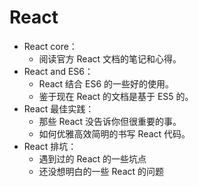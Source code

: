 # React
- React core：
	- 阅读官方 React 文档的笔记和心得。
- React and ES6：
	- React 结合 ES6 的一些好的使用。
	- 鉴于现在 React 的文档是基于 ES5 的。
- React 最佳实践：
	- 那些 React 没告诉你但很重要的事。
	- 如何优雅高效简明的书写 React 代码。
- React 排坑：
	- 遇到过的 React 的一些坑点
	- 还没想明白的一些 React 的问题